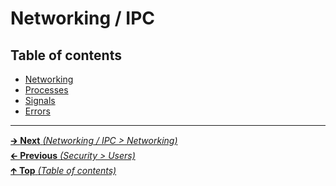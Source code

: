 # Networking / IPC

## Table of contents

- [Networking](networking.md)
- [Processes](processes.md)
- [Signals](signals.md)
- [Errors](errors.md)

<hr>

[🡲 **Next** _(Networking / IPC > Networking)_](networking.md)<br>
[🡰 **Previous** _(Security > Users)_](../security/users.md)<br>
[🡱 **Top** _(Table of contents)_](../../README.md#table-of-contents)<br>
